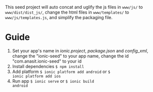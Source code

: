 This seed project will auto concat and uglify the js files in <code>www/js/</code> to <code>www/dist/dist_js/</code>, change the html files in <code>www/templates/</code> to <code>www/js/templates.js</code>, and simplify the packaging file.
# Guide
1. Set your app's name
 in _ionic.project_, _package.json_ and _config_xml_, change the "ionic-seed" to your app name, change the id "com.anasit.ionic-seed" to your id
2. Install dependencies
<code>$ npm install</code>
3. Add platform
<code>$ ionic platform add android</code> or <code>$ ionic platform add ios</code>
4. Run app
<code>$ ionic serve</code> or <code>$ ionic build android</code>
